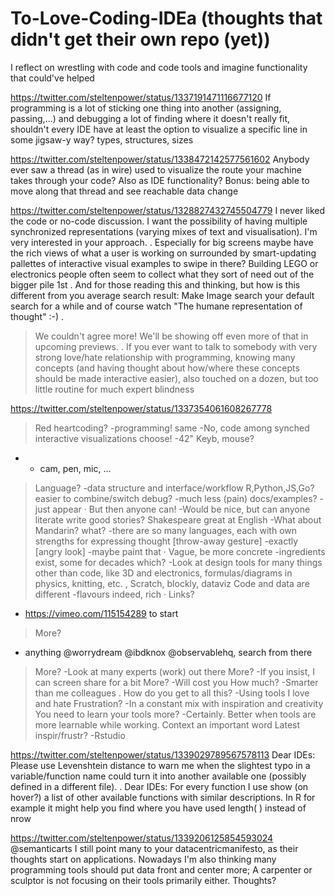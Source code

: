 # To-Love-Coding-IDEa (thoughts that didn't get their own repo (yet))
I reflect on wrestling with code and code tools and imagine functionality that could've helped

https://twitter.com/steltenpower/status/1337191471116677120
If programming is a lot of sticking one thing into another (assigning, passing,...) and debugging a lot of finding where it doesn't really fit, shouldn't every IDE have at least the option to visualize a specific line in some jigsaw-y way? types, structures, sizes

https://twitter.com/steltenpower/status/1338472142577561602
Anybody ever saw a thread (as in wire) used to visualize the route your machine takes through your code?
Also as IDE functionality?
Bonus: being able to move along that thread and see reachable data change

https://twitter.com/steltenpower/status/1328827432745504779
I never liked the code or no-code discussion. I want the possibility of having multiple synchronized representations (varying mixes of text and visualisation). I'm very interested in your approach.
.
Especially for big screens maybe have the rich views of what a user is working on surrounded by smart-updating pallettes of interactive visual examples to swipe in there? Building LEGO or electronics people often seem to collect what they sort of need out of the bigger pile 1st
.
And for those reading this and thinking, but how is this different from you average search result: Make Image search your default search for a while and of course watch "The humane representation of thought" :-)
.
> We couldn't agree more! We'll be showing off even more of that in upcoming previews.
.
If you ever want to talk to somebody with very strong love/hate relationship with programming, knowing many concepts (and having thought about how/where these concepts should be made interactive easier), also touched on a dozen, but too little routine for much expert blindness

https://twitter.com/steltenpower/status/1337354061608267778
>Red heartcoding?
-programming!
>same
-No, code among synched interactive visualizations
>choose!
-42"
>Keyb, mouse?
- + cam, pen, mic, …
>Language?
-data structure and interface/workflow
>R,Python,JS,Go?
easier to combine/switch
>debug?
-much less (pain)
>docs/examples?
-just appear
·
>But then anyone can!
-Would be nice, but can anyone literate write good stories?
>Shakespeare great at English
-What about Mandarin?
>what?
-there are so many languages, each with own strengths for expressing thought
>[throw-away gesture]
-exactly
>[angry look]
-maybe paint that
·
>Vague, be more concrete
-ingredients exist, some for decades
>which?
-Look at design tools for many things other than code, like 3D and electronics, formulas/diagrams in physics, knitting, etc. , Scratch, blockly, dataviz
>Code and data are different
-flavours indeed, rich
·
>Links?
- https://vimeo.com/115154289 to start
>More?
- anything @worrydream @ibdknox @observablehq, search from there
>More?
-Look at many experts (work) out there
>More?
-If you insist, I can screen share for a bit
>More?
-Will cost you
>How much?
-Smarter than me colleagues
.
>How do you get to all this?
-Using tools I love and hate
>Frustration?
-In a constant mix with inspiration and creativity
>You need to learn your tools more?
-Certainly. Better when tools are more learnable while working. Context an important word
>Latest inspir/frustr?
-Rstudio

https://twitter.com/steltenpower/status/1339029789567578113
Dear IDEs:
Please use Levenshtein distance to warn me when the slightest typo in a variable/function name could turn it into another available one (possibly defined in a different file).
.
Dear IDEs:
For every function I use show (on hover?) a list of other available functions with similar descriptions.
In R for example it might help you find where you have used length( ) instead of nrow

https://twitter.com/steltenpower/status/1339206125854593024
@semanticarts I still point many to your datacentricmanifesto, as their thoughts start on applications. Nowadays I'm also thinking many programming tools should put data front and center more; A carpenter or sculptor is not focusing on their tools primarily either. Thoughts?

